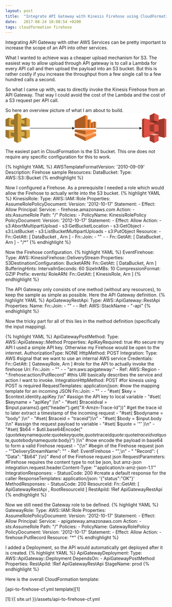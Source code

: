 ```yaml
---
layout: post
title:  "Integrate API Gateway with Kinesis Firehose using CloudFormation"
date:   2017-08-24 10:08:54 +0200
tags: cloudformation firehose
---
```

Integrating API Gateway with other AWS Services can be pretty important to increase the scope of an API into other services.

What I wanted to achieve was a cheaper upload mechanism for S3. The easiest way to allow upload through API gateway is to call a Lambda for every API call and then upload the payload into an S3 bucket. But this is rather costly if you increase the throughput from a few single call to a few hundred calls a second.

So what I came up with, was to directly invoke the Kinesis Firehose from an API Gateway. That way I could avoid the cost of the Lambda and the cost of a S3 request per API call.

So here an overview picture of what I am about to build.
![API Gateway to Kinesis Firehose](/assets/api2firehose.png)

The easiest part in CloudFormation is the S3 bucket. This one does not require any specific configuration for this to work.

{% highlight YAML %}
AWSTemplateFormatVersion: '2010-09-09'
Description: Firehose sample
Resources:
  DataBucket:
    Type: AWS::S3::Bucket
{% endhighlight %}

Now I configured a Firehose.
As a prerequisite I needed a role which would allow the Firehose to actually write into the S3 bucket.
{% highlight YAML %}
KinesisRole:
  Type: AWS::IAM::Role
  Properties:
    AssumeRolePolicyDocument:
      Version: '2012-10-17'
      Statement:
      - Effect: Allow
        Principal:
          Service:
          - firehose.amazonaws.com
        Action:
        - sts:AssumeRole
    Path: "/"
    Policies:
      - PolicyName: KinesisRolePolicy
        PolicyDocument:
          Version: '2012-10-17'
          Statement:
          - Effect: Allow
            Action:
              - s3:AbortMultipartUpload
              - s3:GetBucketLocation
              - s3:GetObject
              - s3:ListBucket
              - s3:ListBucketMultipartUploads
              - s3:PutObject
            Resource:
              - Fn::GetAtt: [ DataBucket , Arn ]
              - Fn::Join:
                - ""
                - - Fn::GetAtt: [ DataBucket , Arn ]
                  - "/*"
{% endhighlight %}

Now the Firehose configuration.
{% highlight YAML %}
EventFirehose:
  Type: AWS::KinesisFirehose::DeliveryStream
  Properties:
    S3DestinationConfiguration:
      BucketARN:
        Fn::GetAtt: [ DataBucket, Arn ]
      BufferingHints:
        IntervalInSeconds: 60
        SizeInMBs: 10
      CompressionFormat: GZIP
      Prefix: events/
      RoleARN:
        Fn::GetAtt: [ KinesisRole, Arn ]
{% endhighlight %}

The API Gateway only consists of one method (without any resources), to keep the sample as simple as possible.
Here the API Gateway definition.
{% highlight YAML %}
ApiGatewayRestApi:
  Type: AWS::ApiGateway::RestApi
  Properties:
    Name:
      Fn::Join:
        - ""
        - - Ref: AWS::StackName
          - "-api"
{% endhighlight %}

Now the tricky part for all of this lies in the method definition (specifically the input mapping).

{% highlight YAML %}
ApiGatewayPostMethod:
  Type: AWS::ApiGateway::Method
  Properties:
    ApiKeyRequired: true #to secure my API I used a simple API key. Otherwise my Firehose would be open to the internet.
    AuthorizationType: NONE
    HttpMethod: POST
    Integration:
      Type: AWS #signal that we want to use an internal AWS service
      Credentials:
        Fn::GetAtt: [ GatewayRole, Arn ] #role for the API to actually invoke the firehose
      Uri:
        Fn::Join:
          - ""
          - - "arn:aws:apigateway:"
            - Ref: AWS::Region
            - ":firehose:action/PutRecord" #this URI basically describes the service and action I want to invoke.
      IntegrationHttpMethod: POST #for kinesis using POST is required
      RequestTemplates:
        application/json: #now the mapping template for an incoming JSON
          Fn::Join:
            - ""
            - - "#set( $key = $context.identity.apiKey )\n" #assign the API key to local variable
              - "#set( $keyname = \"apiKey\" )\n"
              - "#set( $traceidval = $input.params().get(\"header\").get(\"X-Amzn-Trace-Id\"))" #get the trace id to later extract a timestamp of the incoming request
              - "#set( $bodyname = \"body\" )\n"
              - "#set( $traceid = \"traceid\")\n"
              - "#set( $body = $input.body )\n" #assign the request payload to variable
              - "#set( $quote = '\"' )\n"
              - "#set( $b64 = $util.base64Encode(\"{$quote$keyname$quote:$quote$key$quote,$quote$traceid$quote:$quote$traceidval$quote,$quote$bodyname$quote:$body}\") )\n"
              #now encode the payload in base64 to form a valid Firehose request
              - "{\n" #begin of the Firehose request json
              - "\"DeliveryStreamName\": \""
              - Ref: EventFirehose
              - "\",\n"
              - " \"Record\": { \"Data\": \"$b64\" }\n}" #end of the Firehose request json
      RequestParameters: #Firehose requires the content type to not be json, but amz-json
        integration.request.header.Content-Type: "'application/x-amz-json-1.1'"
      IntegrationResponses:
        - StatusCode: 200 #create a default response for the caller
          ResponseTemplates:
            application/json: '{"status":"OK"}'
    MethodResponses:
      - StatusCode: 200
    ResourceId:
      Fn::GetAtt: [ ApiGatewayRestApi , RootResourceId ]
    RestApiId: !Ref ApiGatewayRestApi
{% endhighlight %}

Now we still need the Gateway role to be defined.
{% highlight YAML %}
GatewayRole:
  Type: AWS::IAM::Role
  Properties:
    AssumeRolePolicyDocument:
      Version: '2012-10-17'
      Statement:
      - Effect: Allow
        Principal:
          Service:
          - apigateway.amazonaws.com
        Action:
        - sts:AssumeRole
    Path: "/"
    Policies:
      - PolicyName: GatewayRolePolicy
        PolicyDocument:
          Version: '2012-10-17'
          Statement:
          - Effect: Allow
            Action:
              - firehose:PutRecord
            Resource: "*"
{% endhighlight %}

I added a Deployment, so the API would automatically get deployed after it is created.
{% highlight YAML %}
ApiGatewayDeployment:
  Type: AWS::ApiGateway::Deployment
  DependsOn:
    - ApiGatewayPostMethod
  Properties:
    RestApiId: !Ref ApiGatewayRestApi
    StageName: prod
{% endhighlight %}

Here is the overall CloudFormation template:

[api-to-firehose-cf.yml template][1]

[1]:{{ site.url }}/assets/api-to-firehose-cf.yml
